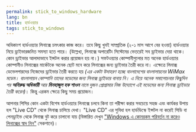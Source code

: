 ```yaml
---
permalink: stick_to_windows_hardware
lang: bn
title: হার্ডওয়্যার
tags: stick_to_windows
---
```




অধিকাংশ হার্ডওয়্যার লিনাক্সে চমৎকার কাজ করে। তবে কিছু খুবই সাম্প্রতিক (২-১ মাস আগে বের হওয়া) হার্ডওয়্যার নিয়ে ড্রাইভারজনিত সমস্যা হতে পারে। (উল্লেখ্য, লিনাক্সে অপারেটিং সিস্টেমের ভেতরেই সব ড্রাইভার দেয়া থাকে। কোন ড্রাইভার আলাদাভাবে ইন্সটল করার প্রয়োজন হয় না।) সফটওয়্যার কোম্পানীগুলোর মত অনেক হার্ডওয়্যার কোম্পানীও লিনাক্সের মার্কেটকে অনেক ছোট মনে করে লিনাক্সের জন্য ড্রাইভার তৈরী করে না। এক্ষেত্রে লিনাক্স ডেভেলপারদের নিজেদের ড্রাইভার তৈরী করতে হয় <i>(এর একটা উদাহরণ হচ্ছে বাংলাদেশের বাংলালায়নের WiMax মডেম। বাংলালায়ন কোম্পানি তাদের মডেমের জন্য লিনাক্স ড্রাইভার বানায় নি। এ নিয়ে অনেক সমালোচনার কিছুদিন পর <b>অনিরুদ্ধ অধিকারী</b> আর <b>মিনহাজুল হক শাওন</b> নামে দুজন প্রোগ্রামার নিজ উদ্যোগে এই মডেমের জন্য লিনাক্স ড্রাইভার তৈরী করেন)</i>। কিন্তু এরকম ক্ষেত্রে কিছু সময় প্রয়োজন।



আপনার পিসির কোন একটা বিশেষ হার্ডওয়্যার লিনাক্সে চলবে কিনা তা পরীক্ষা করার সবচেয়ে সহজ এবং কার্যকর উপায় হল "Live CD" থেকে লিনাক্স চালিয়ে দেখা। "Live CD" এর সুবিধা হল হার্ডডিস্কে ইন্সটল না করেই সিডি বা পেনড্রাইভ থেকে লিনাক্স বুট করে চালানো যায় (বিস্তারিত দেখুন <a href="/switch/try/index_bn.php">"Windows এ কোনরকম পরিবর্তন না করেও লিনাক্সের স্বাদ নিন"</a> সেকশানে)।

